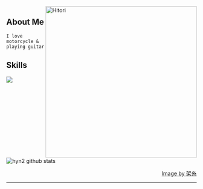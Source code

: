
<img align="right" width="400" alt="Hitori" src="https://pbs.twimg.com/media/FlDaH2LaEAY1NlM?format=jpg&name=large"/>

<h2> About Me </h2>

 ```
 I love motorcycle & playing guitar
 ```
  
<h2> Skills </h2>
  <img src="https://skillicons.dev/icons?i=laravel&theme=dark" />
  
![hyn2 github stats](https://github-readme-stats.vercel.app/api?username=hyn2&show_icons=true&theme=dark&width="100")

<div align="right">
  <a href="https://twitter.com/k4itoh">Image by 架糸</a>
</div>


------

  
